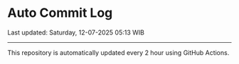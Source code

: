 # Auto Commit Log

Last updated: Saturday, 12-07-2025 05:13 WIB

---

This repository is automatically updated every 2 hour using GitHub Actions.
